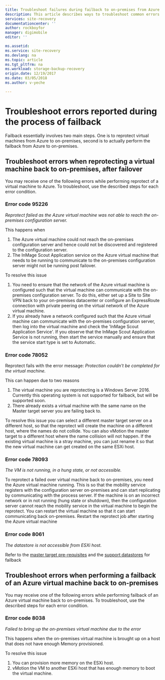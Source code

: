 ```yaml
---
title: Troubleshoot failures during failback to on-premises from Azure and reprotect to Azure afterwards | Azure
description: This article describes ways to troubleshoot common errors in failing back to on-premises from Azure and during reprotect    
services: site-recovery
documentationcenter: ''
author: rockboyfor
manager: digimobile
editor: ''

ms.assetid: 
ms.service: site-recovery
ms.devlang: na
ms.topic: article
ms.tgt_pltfrm: na
ms.workload: storage-backup-recovery
origin.date: 12/19/2017
ms.date: 03/05/2018
ms.author: v-yeche

---
```


# Troubleshoot errors reported during the process of failback
Failback essentially involves two main steps. One is to reprotect virtual machines from Azure to on-premises, second is to actually perform the failback from Azure to on-premises.

## Troubleshoot errors when reprotecting a virtual machine back to on-premises, after failover
You may receive one of the following errors while performing reprotect of a virtual machine to Azure. To troubleshoot, use the described steps for each error condition.

### Error code 95226

*Reprotect failed as the Azure virtual machine was not able to reach the on-premises configuration server.*

This happens when 
1. The Azure virtual machine could not reach the on-premises configuration server and hence could not be discovered and registered to the configuration server. 
2. The InMage Scout Application service on the Azure virtual machine that needs to be running to communicate to the on-premises configuration server might not be running post failover.

To resolve this issue
1. You need to ensure that the network of the Azure virtual machine is configured such that the virtual machine can communicate with the on-premises configuration server. To do this, either set up a Site to Site VPN back to your on-premises datacenter or configure an ExpressRoute connection with private peering on the virtual network of the Azure virtual machine. 
2. If you already have a network configured such that the Azure virtual machine can communicate with the on-premises configuration server, then log into the virtual machine and check the 'InMage Scout Application Service'. If you observe that the InMage Scout Application Service is not running, then start the service manually and ensure that the service start type is set to Automatic.

### Error code 78052
Reprotect fails with the error message: *Protection couldn't be completed for the virtual machine.*

This can happen due to two reasons
1. The virtual machine you are reprotecting is a Windows Server 2016. Currently this operating system is not supported for failback, but will be supported soon.
2. There already exists a virtual machine with the same name on the Master target server you are failing back to.

To resolve this issue you can select a different master target server on a different host, so that the reprotect will create the machine on a different host, where the names do not collide. You can also vMotion the master target to a different host where the name collision will not happen. If the existing virtual machine is a stray machine, you can just rename it so that the new virtual machine can get created on the same ESXi host.

### Error code 78093

*The VM is not running, in a hung state, or not accessible.*

To reprotect a failed over virtual machine back to on-premises, you need the Azure virtual machine running. This is so that the mobility service registers with the configuration server on-premises and can start replicating by communicating with the process server. If the machine is on an incorrect network or in not running (hung state or shutdown), then the configuration server cannot reach the mobility service in the virtual machine to begin the reprotect. You can restart the virtual machine so that it can start communicating back on-premises. Restart the reprotect job after starting the Azure virtual machine

### Error code 8061

*The datastore is not accessible from ESXi host.*

Refer to the [master target pre-requisites](site-recovery-how-to-reprotect.md#common-things-to-check-after-completing-installation-of-the-master-target-server) and the [support datastores](site-recovery-how-to-reprotect.md#what-datastore-types-are-supported-on-the-on-premises-esxi-host-during-failback) for failback

## Troubleshoot errors when performing a failback of an Azure virtual machine back to on-premises
You may receive one of the following errors while performing failback of an Azure virtual machine back to on-premises. To troubleshoot, use the described steps for each error condition.

### Error code 8038

*Failed to bring up the on-premises virtual machine due to the error*

This happens when the on-premises virtual machine is brought up on a host that does not have enough Memory provisioned.

To resolve this issue

1. You can provision more memory on the ESXi host.
1. vMotion the VM to another ESXi host that has enough memory to boot the virtual machine.

<!-- Update_Description: new articles on troubleshoot failback reprotect -->
<!--ms.date: 03/05/2018-->

